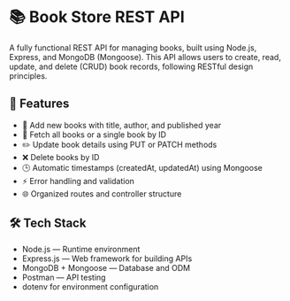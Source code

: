 # 📚 Book Store REST API

A fully functional REST API for managing books, built using Node.js, Express, and MongoDB (Mongoose).
This API allows users to create, read, update, and delete (CRUD) book records, following RESTful design principles.

## 🚀 Features

- 📖 Add new books with title, author, and published year
- 🧾 Fetch all books or a single book by ID
- ✏️ Update book details using PUT or PATCH methods
- ❌ Delete books by ID
- 🕒 Automatic timestamps (createdAt, updatedAt) using Mongoose
- ⚡ Error handling and validation
- 🌐 Organized routes and controller structure

## 🛠️ Tech Stack

- Node.js — Runtime environment
- Express.js — Web framework for building APIs
- MongoDB + Mongoose — Database and ODM
- Postman — API testing
- dotenv for environment configuration
